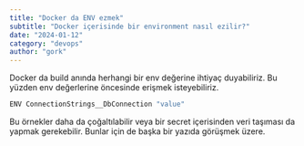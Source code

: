```yaml
---
title: "Docker da ENV ezmek"
subtitle: "Docker içerisinde bir environment nasıl ezilir?"
date: "2024-01-12"
category: "devops"
author: "gork"
---
```


Docker da build anında herhangi bir env değerine ihtiyaç duyabiliriz. Bu yüzden env değerlerine öncesinde erişmek isteyebiliriz.

```bash
ENV ConnectionStrings__DbConnection "value"
```

Bu örnekler daha da çoğaltılabilir veya bir secret içerisinden veri taşıması da yapmak gerekebilir. Bunlar için de başka bir yazıda görüşmek üzere.